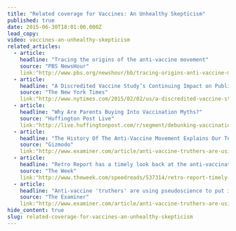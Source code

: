 ```yaml
---
title: "Related coverage for Vaccines: An Unhealthy Skepticism"
published: true
date: 2015-06-30T18:01:00.000Z
lead_copy:
video: vaccines-an-unhealthy-skepticism
related_articles:
  - article:
    headline: "Tracing the origins of the anti-vaccine movement"
    source: "PBS NewsHour"
    link:"http://www.pbs.org/newshour/bb/tracing-origins-anti-vaccine-movement/"
  - article:
    headline: "A Discredited Vaccine Study’s Continuing Impact on Public Health"
    source: "The New York Times"
    link:"http://www.nytimes.com/2015/02/02/us/a-discredited-vaccine-studys-continuing-impact-on-public-health.html?rref=collection%2Fcolumn%2Fretro-report&action=click&contentCollection=us&region=stream&module=stream_unit&contentPlacement=10&pgtype=collection"
  - article:
    headline: "Why Are Parents Buying Into Vaccination Myths?"
    source: "Huffington Post Live"
    link:"http://live.huffingtonpost.com/r/segment/debunking-vaccination-myths-/54cab6f178c90a0ceb000789"
  - article:
    headline: "The History Of The Anti-Vaccine Movement Explains Our Terrifying Future"
    source: "Gizmodo"
    link:"http://www.examiner.com/article/anti-vaccine-truthers-are-using-pseudoscience-to-put-innocent-lives-at-risk"
  - article:
    headline: "Retro Report has a timely look back at the anti-vaccination movement"
    source: "The Week"
    link:"http://www.theweek.com/speedreads/537314/retro-report-timely-look-back-antivaccination-movement"
  - article:
    headline: "Anti-vaccine 'truthers' are using pseudoscience to put innocent lives at risk"
    source: "The Examiner"
    link:"http://www.examiner.com/article/anti-vaccine-truthers-are-using-pseudoscience-to-put-innocent-lives-at-risk"
hide_content: true
slug: related-coverage-for-vaccines-an-unhealthy-skepticism
---
```


